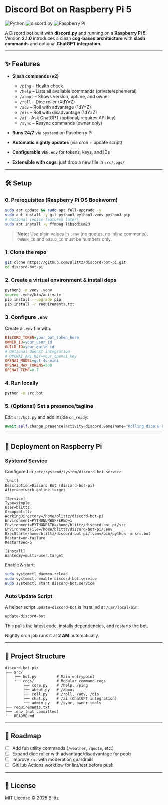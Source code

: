 # Discord Bot on Raspberry Pi 5

![Python](https://img.shields.io/badge/Python-3.11-blue?logo=python\&logoColor=white)
![discord.py](https://img.shields.io/badge/discord.py-2.6.2-blueviolet?logo=discord\&logoColor=white)
![Raspberry Pi](https://img.shields.io/badge/Runs%20on-Raspberry%20Pi%205-red?logo=raspberrypi\&logoColor=white)

A Discord bot built with **discord.py** and running on a **Raspberry Pi 5**.
Version **2.1.0** introduces a clean **cog-based architecture** with **slash commands** and optional **ChatGPT integration**.

---

## ✨ Features

* **Slash commands (v2)**

  * `/ping` – Health check
  * `/help` – Lists all available commands (private/ephemeral)
  * `/about` – Shows version, uptime, and owner
  * `/roll` – Dice roller (XdY±Z)
  * `/adv` – Roll with advantage (1dY±Z)
  * `/dis` – Roll with disadvantage (1dY±Z)
  * `/ai` – Ask ChatGPT (optional, requires API key)
  * `/sync` – Resync commands (owner only)

* **Runs 24/7** via `systemd` on Raspberry Pi

* **Automatic nightly updates** (via cron + update script)

* **Configurable via `.env`** for tokens, keys, and IDs

* **Extensible with cogs**: just drop a new file in `src/cogs/`

---

## 🛠️ Setup

### 0. Prerequisites (Raspberry Pi OS Bookworm)

```bash
sudo apt update && sudo apt full-upgrade -y
sudo apt install -y git python3 python3-venv python3-pip
# Optional (voice features later)
sudo apt install -y ffmpeg libsodium23
```

> **Note:** Use plain values in `.env` (no quotes, no inline comments). `OWNER_ID` and `GUILD_ID` must be numbers only.

### 1. Clone the repo

```bash
git clone https://github.com/Blittz/discord-bot-pi.git
cd discord-bot-pi
```

### 2. Create a virtual environment & install deps

```bash
python3 -m venv .venv
source .venv/bin/activate
pip install --upgrade pip
pip install -r requirements.txt
```

### 3. Configure `.env`

Create a `.env` file with:

```ini
DISCORD_TOKEN=your_bot_token_here
OWNER_ID=your_user_id
GUILD_ID=your_guild_id
# Optional OpenAI integration
# OPENAI_API_KEY=your_openai_key
OPENAI_MODEL=gpt-4o-mini
OPENAI_MAX_TOKENS=500
OPENAI_TEMP=0.7
```

### 4. Run locally

```bash
python -m src.bot
```

### 5. (Optional) Set a presence/tagline

Edit `src/bot.py` and add inside `on_ready`:

```python
await self.change_presence(activity=discord.Game(name="Rolling dice & keeping watch"))
```

---

## 🔧 Deployment on Raspberry Pi

### Systemd Service

Configured in `/etc/systemd/system/discord-bot.service`:

```
[Unit]
Description=Discord Bot (discord-bot-pi)
After=network-online.target

[Service]
Type=simple
User=blittz
Group=blittz
WorkingDirectory=/home/blittz/discord-bot-pi
Environment=PYTHONUNBUFFERED=1
Environment=PYTHONPATH=/home/blittz/discord-bot-pi/src
EnvironmentFile=/home/blittz/discord-bot-pi/.env
ExecStart=/home/blittz/discord-bot-pi/.venv/bin/python -m src.bot
Restart=on-failure
RestartSec=5

[Install]
WantedBy=multi-user.target
```

Enable & start:

```bash
sudo systemctl daemon-reload
sudo systemctl enable discord-bot.service
sudo systemctl start discord-bot.service
```

### Auto Update Script

A helper script `update-discord-bot` is installed at `/usr/local/bin`:

```bash
update-discord-bot
```

This pulls the latest code, installs dependencies, and restarts the bot.

Nightly cron job runs it at **2 AM** automatically.

---

## 📂 Project Structure

```
discord-bot-pi/
├── src/
│   ├── bot.py         # Main entrypoint
│   └── cogs/          # Modular command cogs
│       ├── core.py    # /help, /ping
│       ├── about.py   # /about
│       ├── roll.py    # /roll, /adv, /dis
│       ├── chat.py    # /ai (ChatGPT integration)
│       └── admin.py   # /sync, owner tools
├── requirements.txt
├── .env (not committed)
└── README.md
```

---

## 🚀 Roadmap

* [ ] Add fun utility commands (`/weather`, `/quote`, etc.)
* [ ] Expand dice roller with advantage/disadvantage for pools
* [ ] Improve `/ai` with moderation guardrails
* [ ] GitHub Actions workflow for lint/test before push

---

## 📝 License

MIT License © 2025 Blittz
